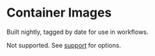 # Container Images

Built nightly, tagged by date for use in workflows.

Not supported.  See [support] for options.

[support]: https://holos.run/docs/support/
